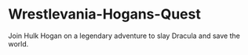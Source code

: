 # Wrestlevania-Hogans-Quest
Join Hulk Hogan on a legendary adventure to slay Dracula and save the world.
